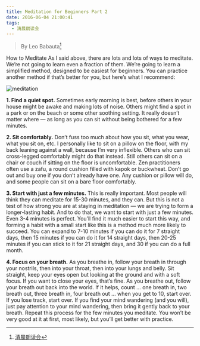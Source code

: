 ```yaml
---
title: Meditation for Beginners Part 2
date: 2016-06-04 21:00:41
tags:
  - 清晨朗读会
---
```


> By Leo Babauta[^1]

How to Meditate
As I said above, there are lots and lots of ways to meditate. We’re not going to learn even a fraction of them. We’re going to learn a simplified method, designed to be easiest for beginners. You can practice another method if that’s better for you, but here’s what I recommend:

<!-- more -->

![meditation](https://unsplash.com//photos/5QwBUWkOwrU/download)

**1. Find a quiet spot.** Sometimes early morning is best, before others in your house might be awake and making lots of noise. Others might find a spot in a park or on the beach or some other soothing setting. It really doesn’t matter where — as long as you can sit without being bothered for a few minutes.

**2. Sit comfortably.** Don’t fuss too much about how you sit, what you wear, what you sit on, etc. I personally like to sit on a pillow on the floor, with my back leaning against a wall, because I’m very inflexible. Others who can sit cross-legged comfortably might do that instead. Still others can sit on a chair or couch if sitting on the floor is uncomfortable. Zen practitioners often use a zafu, a round cushion filled with kapok or buckwheat. Don’t go out and buy one if you don’t already have one. Any cushion or pillow will do, and some people can sit on a bare floor comfortably.

**3. Start with just a few minutes.** This is really important. Most people will think they can meditate for 15-30 minutes, and they can. But this is not a test of how strong you are at staying in meditation — we are trying to form a longer-lasting habit. And to do that, we want to start with just a few minutes. Even 3-4 minutes is perfect. You’ll find it much easier to start this way, and forming a habit with a small start like this is a method much more likely to succeed. You can expand to 7-10 minutes if you can do it for 7 straight days, then 15 minutes if you can do it for 14 straight days, then 20-25 minutes if you can stick to it for 21 straight days, and 30 if you can do a full month.

**4. Focus on your breath.** As you breathe in, follow your breath in through your nostrils, then into your throat, then into your lungs and belly. Sit straight, keep your eyes open but looking at the ground and with a soft focus. If you want to close your eyes, that’s fine. As you breathe out, follow your breath out back into the world. If it helps, count … one breath in, two breath out, three breath in, four breath out … when you get to 10, start over. If you lose track, start over. If you find your mind wandering (and you will), just pay attention to your mind wandering, then bring it gently back to your breath. Repeat this process for the few minutes you meditate. You won’t be very good at it at first, most likely, but you’ll get better with practice.

[^1]:[清晨朗读会](https://mp.weixin.qq.com/s?__biz=MzI1NzIyNjU4Ng==&mid=2247483695&idx=1&sn=5c9ff4864449a0abfeab31bda39682f1&scene=1&srcid=0701JJyyGPmJnXqeuMN6mbOD&key=77421cf58af4a6538da9f15ae7496ec1d6a72062709ba10841dbf93c59497b9cb199c0017382f167e469bfd1e0b02d1a&ascene=0&uin=MTMzOTQ1ODU2MA%3D%3D&devicetype=iMac+MacBookPro11%2C2+OSX+OSX+10.11.5+build(15F34)&version=11020201&pass_ticket=JpMDsA87Kq8iq4HY%2FOuzK4P%2BqTAOjY2KZC29g2o579abtCXCDxqwF%2BCMOeJBwMsn)
